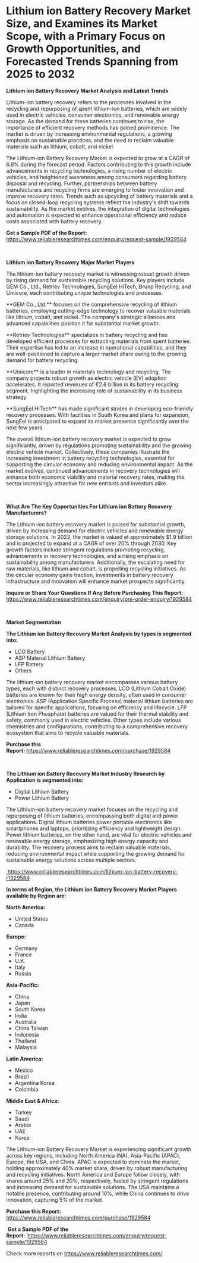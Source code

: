 <p><h1>Lithium ion Battery Recovery Market Size, and Examines its Market Scope, with a Primary Focus on Growth Opportunities, and Forecasted Trends Spanning from 2025 to 2032</h1></p><p><strong>Lithium ion Battery Recovery Market Analysis and Latest Trends</strong></p>
<p><p>Lithium-ion battery recovery refers to the processes involved in the recycling and repurposing of spent lithium-ion batteries, which are widely used in electric vehicles, consumer electronics, and renewable energy storage. As the demand for these batteries continues to rise, the importance of efficient recovery methods has gained prominence. The market is driven by increasing environmental regulations, a growing emphasis on sustainable practices, and the need to reclaim valuable materials such as lithium, cobalt, and nickel. </p><p>The Lithium-ion Battery Recovery Market is expected to grow at a CAGR of 6.8% during the forecast period. Factors contributing to this growth include advancements in recycling technologies, a rising number of electric vehicles, and heightened awareness among consumers regarding battery disposal and recycling. Further, partnerships between battery manufacturers and recycling firms are emerging to foster innovation and improve recovery rates. Trends such as upcycling of battery materials and a focus on closed-loop recycling systems reflect the industry's shift towards sustainability. As the market evolves, the integration of digital technologies and automation is expected to enhance operational efficiency and reduce costs associated with battery recovery.</p></p>
<p><strong>Get a Sample PDF of the Report:&nbsp;</strong> <a href="https://www.reliableresearchtimes.com/enquiry/request-sample/1929584?utm_campaign=2006&utm_medium=2&utm_source=Github&utm_content=ia&utm_term=16012025&utm_id=lithium-ion-battery-recovery">https://www.reliableresearchtimes.com/enquiry/request-sample/1929584</a></p>
<p>&nbsp;</p>
<p><strong>Lithium ion Battery Recovery Major Market Players</strong></p>
<p><p>The lithium-ion battery recovery market is witnessing robust growth driven by rising demand for sustainable recycling solutions. Key players include GEM Co., Ltd., Retriev Technologies, SungEel HiTech, Brunp Recycling, and Umicore, each contributing unique technologies and processes.</p><p>**GEM Co., Ltd.** focuses on the comprehensive recycling of lithium batteries, employing cutting-edge technology to recover valuable materials like lithium, cobalt, and nickel. The company's strategic alliances and advanced capabilities position it for substantial market growth.</p><p>**Retriev Technologies** specializes in battery recycling and has developed efficient processes for extracting materials from spent batteries. Their expertise has led to an increase in operational capabilities, and they are well-positioned to capture a larger market share owing to the growing demand for battery recycling.</p><p>**Umicore** is a leader in materials technology and recycling. The company projects robust growth as electric vehicle (EV) adoption accelerates. It reported revenues of €2.6 billion in its battery recycling segment, highlighting the increasing role of sustainability in its business strategy.</p><p>**SungEel HiTech** has made significant strides in developing eco-friendly recovery processes. With facilities in South Korea and plans for expansion, SungEel is anticipated to expand its market presence significantly over the next few years.</p><p>The overall lithium-ion battery recovery market is expected to grow significantly, driven by regulations promoting sustainability and the growing electric vehicle market. Collectively, these companies illustrate the increasing investment in battery recycling technologies, essential for supporting the circular economy and reducing environmental impact. As the market evolves, continued advancements in recovery technologies will enhance both economic viability and material recovery rates, making the sector increasingly attractive for new entrants and investors alike.</p></p>
<p>&nbsp;</p>
<p><strong>What Are The Key Opportunities For Lithium ion Battery Recovery Manufacturers?</strong></p>
<p><p>The Lithium-ion battery recovery market is poised for substantial growth, driven by increasing demand for electric vehicles and renewable energy storage solutions. In 2023, the market is valued at approximately $1.9 billion and is projected to expand at a CAGR of over 20% through 2030. Key growth factors include stringent regulations promoting recycling, advancements in recovery technologies, and a rising emphasis on sustainability among manufacturers. Additionally, the escalating need for raw materials, like lithium and cobalt, is propelling recycling initiatives. As the circular economy gains traction, investments in battery recovery infrastructure and innovation will enhance market prospects significantly.</p></p>
<p><strong>Inquire or Share Your Questions If Any Before Purchasing This Report:</strong> <a href="https://www.reliableresearchtimes.com/enquiry/pre-order-enquiry/1929584?utm_campaign=2006&utm_medium=2&utm_source=Github&utm_content=ia&utm_term=16012025&utm_id=lithium-ion-battery-recovery">https://www.reliableresearchtimes.com/enquiry/pre-order-enquiry/1929584</a></p>
<p>&nbsp;</p>
<p><strong>Market Segmentation</strong></p>
<p><strong>The Lithium ion Battery Recovery Market Analysis by types is segmented into:</strong></p>
<p><ul><li>LCO Battery</li><li>ASP Material Lithium Battery</li><li>LFP Battery</li><li>Others</li></ul></p>
<p><p>The lithium-ion battery recovery market encompasses various battery types, each with distinct recovery processes. LCO (Lithium Cobalt Oxide) batteries are known for their high energy density, often used in consumer electronics. ASP (Application Specific Process) material lithium batteries are tailored for specific applications, focusing on efficiency and lifecycle. LFP (Lithium Iron Phosphate) batteries are valued for their thermal stability and safety, commonly used in electric vehicles. Other types include various chemistries and configurations, contributing to a comprehensive recovery ecosystem that aims to recycle valuable materials.</p></p>
<p><strong>Purchase this Report:&nbsp;</strong><a href="https://www.reliableresearchtimes.com/purchase/1929584?utm_campaign=2006&utm_medium=2&utm_source=Github&utm_content=ia&utm_term=16012025&utm_id=lithium-ion-battery-recovery">https://www.reliableresearchtimes.com/purchase/1929584</a></p>
<p>&nbsp;</p>
<p><strong>The Lithium ion Battery Recovery Market Industry Research by Application is segmented into:</strong></p>
<p><ul><li>Digital Lithium Battery</li><li>Power Lithium Battery</li></ul></p>
<p><p>The Lithium-ion battery recovery market focuses on the recycling and repurposing of lithium batteries, encompassing both digital and power applications. Digital lithium batteries power portable electronics like smartphones and laptops, prioritizing efficiency and lightweight design. Power lithium batteries, on the other hand, are vital for electric vehicles and renewable energy storage, emphasizing high energy capacity and durability. The recovery process aims to reclaim valuable materials, reducing environmental impact while supporting the growing demand for sustainable energy solutions across multiple sectors.</p></p>
<p><a href="https://www.reliableresearchtimes.com/lithium-ion-battery-recovery-r1929584?utm_campaign=2006&utm_medium=2&utm_source=Github&utm_content=ia&utm_term=16012025&utm_id=lithium-ion-battery-recovery">&nbsp;https://www.reliableresearchtimes.com/lithium-ion-battery-recovery-r1929584</a></p>
<p><strong>In terms of Region, the Lithium ion Battery Recovery Market Players available by Region are:</strong></p>
<p>
    <p> <strong> North America: </strong>
        <ul>
            <li>United States</li>
            <li>Canada</li>
        </ul>
        </p> 
    <p> <strong> Europe: </strong>
        <ul>
            <li>Germany</li>
            <li>France</li>
            <li>U.K.</li>
            <li>Italy</li>
            <li>Russia</li>
        </ul>
        </p> 
    <p> <strong> Asia-Pacific: </strong>
        <ul>
            <li>China</li>
            <li>Japan</li>
            <li>South Korea</li>
            <li>India</li>
            <li>Australia</li>
            <li>China Taiwan</li>
            <li>Indonesia</li>
            <li>Thailand</li>
            <li>Malaysia</li>
        </ul>
        </p> 
    <p> <strong> Latin America: </strong>
        <ul>
            <li>Mexico</li>
            <li>Brazil</li>
            <li>Argentina Korea</li>
            <li>Colombia</li>
        </ul>
        </p> 
    <p> <strong> Middle East & Africa: </strong>
        <ul>
            <li>Turkey</li>
            <li>Saudi</li>
            <li>Arabia</li>
            <li>UAE</li>
            <li>Korea</li>
        </ul>
    </p>
    </p>
<p><p>The Lithium-ion Battery Recovery Market is experiencing significant growth across key regions, including North America (NA), Asia-Pacific (APAC), Europe, the USA, and China. APAC is expected to dominate the market, holding approximately 40% market share, driven by robust manufacturing and recycling initiatives. North America and Europe follow closely, with shares around 25% and 20%, respectively, fueled by stringent regulations and increasing demand for sustainable solutions. The USA maintains a notable presence, contributing around 10%, while China continues to drive innovation, capturing 5% of the market.</p></p>
<p><strong>Purchase this Report: </strong><a href="https://www.reliableresearchtimes.com/purchase/1929584?utm_campaign=2006&utm_medium=2&utm_source=Github&utm_content=ia&utm_term=16012025&utm_id=lithium-ion-battery-recovery">https://www.reliableresearchtimes.com/purchase/1929584</a></p>
<p>&nbsp;<strong>Get a Sample PDF of the Report:&nbsp;&nbsp;</strong><a href="https://www.reliableresearchtimes.com/enquiry/request-sample/1929584?utm_campaign=2006&utm_medium=2&utm_source=Github&utm_content=ia&utm_term=16012025&utm_id=lithium-ion-battery-recovery">https://www.reliableresearchtimes.com/enquiry/request-sample/1929584</a></p>
<p><strong></strong></p>
<p>Check more reports on <a href="https://www.reliableresearchtimes.com/?utm_campaign=2006&utm_medium=2&utm_source=Github&utm_content=ia&utm_term=16012025&utm_id=lithium-ion-battery-recovery">https://www.reliableresearchtimes.com/</a></p>